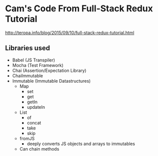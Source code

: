 # Cam's Code From Full-Stack Redux Tutorial

http://teropa.info/blog/2015/09/10/full-stack-redux-tutorial.html


## Libraries used
- Babel (JS Transpiler)
- Mocha (Test Framework)
- Chai (Assertion/Expectation Library)
- ChaiImmutable
- Immutable (Immutable Datastructures)
  + Map
    - set
    - get
    - getIn
    - updateIn
  + List
    - of
    - concat
    - take
    - skip
  + fromJS
    - deeply converts JS objects and arrays to immutables
  + Can chain methods